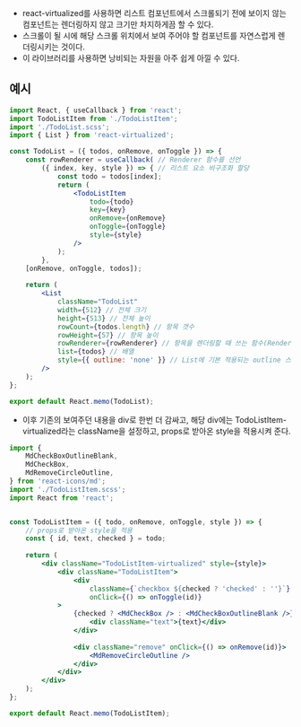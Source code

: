 - react-virtualized를 사용하면 리스트 컴포넌트에서 스크롤되기 전에 보이지 않는 컴포넌트는 렌더링하지 않고 크기만 차지하게끔 할 수 있다.
- 스크롤이 될 시에 해당 스크롤 위치에서 보여 주어야 할 컴포넌트를 자연스럽게 렌더링시키는 것이다.
- 이 라이브러리를 사용하면 낭비되는 자원을 아주 쉽게 아낄 수 있다.

## 예시

```jsx
import React, { useCallback } from 'react';
import TodoListItem from './TodoListItem';
import './TodoList.scss';
import { List } from 'react-virtualized';

const TodoList = ({ todos, onRemove, onToggle }) => {
	const rowRenderer = useCallback( // Renderer 함수를 선언
		({ index, key, style }) => { // 리스트 요소 비구조화 할당
			const todo = todos[index];
			return (
				<TodoListItem
					todo={todo}
					key={key}
					onRemove={onRemove}
					onToggle={onToggle}
					style={style}
				/>
			);
		},
	[onRemove, onToggle, todos]);
	
	return (
		<List
			className="TodoList"
			width={512} // 전체 크기
			height={513} // 전체 높이
			rowCount={todos.length} // 항목 갯수
			rowHeight={57} // 항목 높이
			rowRenderer={rowRenderer} // 항목을 렌더링할 때 쓰는 함수(Renderer 함수 연결)
			list={todos} // 배열
			style={{ outline: 'none' }} // List에 기본 적용되는 outline 스타일 제거
		/>
	);
};  

export default React.memo(TodoList);
```

- 이후 기존의 보여주던 내용을 div로 한번 더 감싸고, 해당 div에는 TodoListItem-virtualized라는 className을 설정하고, props로 받아온 style을 적용시켜 준다.

```jsx
import {
	MdCheckBoxOutlineBlank,
	MdCheckBox,
	MdRemoveCircleOutline,
} from 'react-icons/md';
import './TodoListItem.scss';
import React from 'react';


const TodoListItem = ({ todo, onRemove, onToggle, style }) => { 
	// props로 받아온 style을 적용
	const { id, text, checked } = todo;
	
	return (
		<div className="TodoListItem-virtualized" style={style}>
			<div className="TodoListItem">
				<div
					className={`checkbox ${checked ? 'checked' : ''}`}
					onClick={() => onToggle(id)}
			>	
				{checked ? <MdCheckBox /> : <MdCheckBoxOutlineBlank />}
					<div className="text">{text}</div>
				</div>
			
				<div className="remove" onClick={() => onRemove(id)}>
					<MdRemoveCircleOutline />
				</div>
			</div>
		</div>
	);
};

export default React.memo(TodoListItem);
```
